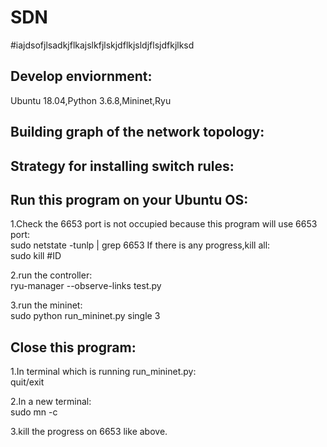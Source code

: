 # SDN
#iajdsofjlsadkjflkajslkfjlskjdflkjsldjflsjdfkjlksd
## Develop enviornment:
Ubuntu 18.04,Python 3.6.8,Mininet,Ryu

## Building graph of the network topology:

## Strategy for installing switch rules:


## Run this program on your Ubuntu OS:
1.Check the 6653 port is not occupied because this program will use 6653 port:<br>
  sudo netstate -tunlp | grep 6653
If there is any progress,kill all:<br>
  sudo kill #ID
  
2.run the controller:<br>
  ryu-manager --observe-links test.py
  
3.run the mininet:<br>
  sudo python run_mininet.py single 3

## Close this program:
1.In terminal which is running run_mininet.py:<br>
  quit/exit
  
2.In a new terminal:<br>
  sudo mn -c
  
3.kill the progress on 6653 like above.<br>
